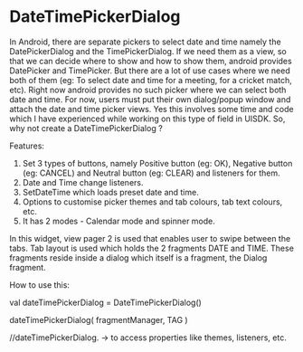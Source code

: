 # DateTimePickerDialog

In Android, there are separate pickers to select date and time namely the DatePickerDialog and the TimePickerDialog. If we need them as a view, so that we can decide where to show and how to show them, android provides DatePicker and TimePicker. But there are a lot of use cases where we need both of them (eg: To select date and time for a meeting, for a cricket match, etc). Right now android provides no such picker where we can select both date and time. For now, users must put their own dialog/popup window and attach the date and time picker views. Yes this involves some time and code which I have experienced while working on this type of field in UISDK. So, why not create a DateTimePickerDialog ? 

Features:
1. Set 3 types of buttons, namely Positive button (eg: OK), Negative button (eg: CANCEL) and Neutral button (eg: CLEAR) and listeners for them. 
2. Date and Time change listeners. 
3. SetDateTime which loads preset date and time. 
4. Options to customise picker themes and tab colours, tab text colours, etc. 
5. It has 2 modes - Calendar mode and spinner mode.

In this widget, view pager 2 is used that enables user to swipe between the tabs. Tab layout is used which holds the 2 fragments DATE and TIME. These fragments reside inside a dialog which itself is a fragment, the Dialog fragment. 

How to use this: 

val dateTimePickerDialog = DateTimePickerDialog()

dateTimePickerDialog( fragmentManager, TAG ) 

//dateTimePickerDialog. -> to access properties like themes, listeners, etc. 
